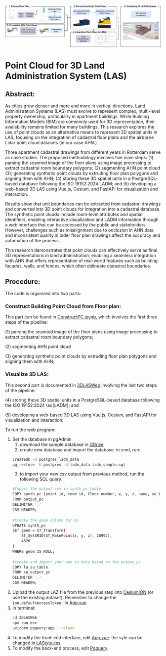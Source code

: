 <p align="center">
  <img src="thesismethod.drawio.png" alt="Description of the figure" width="800"/>
  <br>
</p>

# Point Cloud for 3D Land Administration System (LAS)

## Abstract:
As cities grow denser and more and more in vertical directions, Land Administration Systems (LAS) must evolve to represent complex, multi-level property ownership, particularly in apartment buildings. While Building Information Models (BIM) are commonly used for 3D representation, their availability remains limited for many buildings. This research explores the use of point clouds as an alternative means to represent 3D spatial units in LAS, focusing on the integration of cadastral floor plans and the airborne Lidar point cloud datasets (in our case AHN.)

Three apartment cadastral drawings from different years in Rotterdam serve as case studies. The proposed methodology involves five main steps: (1) parsing the scanned image of the floor plans using image processing to extract cadastral room boundary polygons; (2) segmenting AHN point cloud (3); generating synthetic point clouds by extruding floor plan polygons and aligning them with AHN; (4) storing these 3D spatial units in a PostgreSQL-based database following the ISO 19152:2024 LADM; and (5) developing a web-based 3D LAS using Vue.js, Cesium, and FastAPI for visualization and interaction.

Results show that unit boundaries can be extracted from cadastral drawings and converted into 3D point clouds for integration into a cadastral database. The synthetic point clouds include room-level attributes and spatial identifiers, enabling interactive visualization and LADM information through a web interface that can be accessed by the public and stakeholders. However, challenges such as misalignment due to occlusion in AHN data and inconsistent quality in older floor plan drawings affect the accuracy and automation of the process.

This research demonstrates that point clouds can effectively serve as final 3D representations in land administration, enabling a seamless integration with AHN that offers representation of real-world features such as building facades, walls, and fences, which often delineate cadastral boundaries. 

## Procedure:
The code is organized into two parts:
### Construct Building Point Cloud from Floor plan: 
This part can be found in [ConstructPC.ipynb](ConstructPC.ipynb), which involves the first three steps of the pipeline: 

(1) parsing the scanned image of the floor plans using image processing to extract cadastral room boundary polygons; 

(2) segmenting AHN point cloud 

(3) generating synthetic point clouds by extruding floor plan polygons and aligning them with AHN; 


### Visualize 3D LAS:
This second part is documented in [3DLASWeb](3DLASWeb) involving the last two steps of the pipeline:

(4) storing these 3D spatial units in a PostgreSQL-based database following the ISO 19152:2024 \ac{LADM}; and 

(5) developing a web-based 3D LAS using Vue.js, Cesium, and FastAPI for visualization and interaction.

To run the web program:
1. Set the database in pgAdmin
   1. download the sample database in [GDrive](https://drive.google.com/file/d/1YOkyEus1ibRDXM3h6cEZJEjUol1VQeQO/view?usp=sharing)
   2. create new database and import the database. in cmd, run:
   ```sh
   createdb -U postgres ladm_data
   pg_restore -U postgres -d ladm_data ladm_sample.sql
   ```
   3. to import your new csv output from previous method, run the following SQL query:
   ```sh
   #Import the output csv in synth_pc table
   COPY synth_pc (point_id, room_id, floor_number, x, y, z, name, su_id, area, k_id)
   FROM output_pc
   DELIMITER ',' 
   CSV HEADER;
   
   #Create the geom column for pc
   UPDATE synth_pc
   SET geom = ST_Transform(
       ST_SetSRID(ST_MakePoint(x, y, z), 28992),
       4326
   )
   WHERE geom IS NULL;

   #create and import your own su data based on the output_pc
   COPY la_su_table
   FROM su_output_pc
   DELIMITER ',' 
   CSV HEADER;
   ```
2. Upload the output LAZ file from the previous step into [CesiumION](https://ion.cesium.com/addasset) (or use the existing dataset). Remember to change the ```Ion.defaultAccessToken ``` in [App.vue](3DLASWeb/src/App.vue)
3. In terminal:
   ```sh
   cd 3DLASWeb
   npm run dev   
   uvicorn pgquery:app --reload
   ```
4. To modify the front-end interface, edit [App.vue](3DLASWeb/src/App.vue). the syle can be changed in [LAStyle.css](3DLASWeb/src/LAStyle.css)
5. To modify the back-end process, edit [Pgquery](3DLASWeb/pgquery.py)

